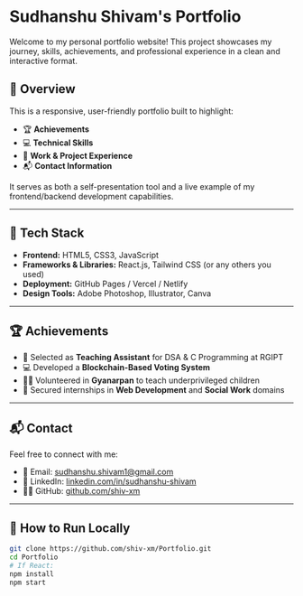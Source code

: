 # Sudhanshu Shivam's Portfolio

Welcome to my personal portfolio website! This project showcases my journey, skills, achievements, and professional experience in a clean and interactive format.

## 📌 Overview

This is a responsive, user-friendly portfolio built to highlight:
- 🏆 **Achievements**
- 💻 **Technical Skills**
- 💼 **Work & Project Experience**
- 📬 **Contact Information**

It serves as both a self-presentation tool and a live example of my frontend/backend development capabilities.

---

## 🚀 Tech Stack

- **Frontend:** HTML5, CSS3, JavaScript
- **Frameworks & Libraries:** React.js, Tailwind CSS (or any others you used)
- **Deployment:** GitHub Pages / Vercel / Netlify
- **Design Tools:** Adobe Photoshop, Illustrator, Canva

---

## 🏆 Achievements

- 🥇 Selected as **Teaching Assistant** for DSA & C Programming at RGIPT
- 💻 Developed a **Blockchain-Based Voting System**
- 👨‍🏫 Volunteered in **Gyanarpan** to teach underprivileged children
- 🌱 Secured internships in **Web Development** and **Social Work** domains

---

## 📬 Contact

Feel free to connect with me:

- 📧 Email: sudhanshu.shivam1@gmail.com
- 💼 LinkedIn: [linkedin.com/in/sudhanshu-shivam](https://linkedin.com/in/your-profile)
- 🧑‍💻 GitHub: [github.com/shiv-xm](https://github.com/shiv-xm)

---

## 📌 How to Run Locally

```bash
git clone https://github.com/shiv-xm/Portfolio.git
cd Portfolio
# If React:
npm install
npm start

